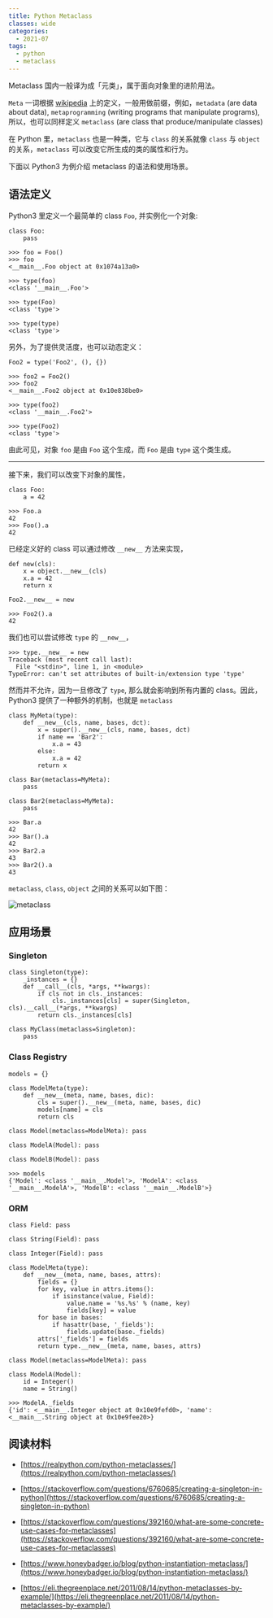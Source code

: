 ```yaml
---
title: Python Metaclass
classes: wide
categories:
  - 2021-07
tags:
  - python
  - metaclass
---
```


Metaclass 国内一般译为成「元类」，属于面向对象里的进阶用法。

`Meta` 一词根据 [wikipedia](https://en.wikipedia.org/wiki/Meta) 上的定义，一般用做前缀，例如，`metadata` (are data about data), `metaprogramming` (writing programs that manipulate programs), 所以，也可以同样定义 `metaclass` (are class that produce/manipulate classes)

在 Python 里，`metaclass` 也是一种类，它与 `class` 的关系就像 `class` 与 `object` 的关系，`metaclass` 可以改变它所生成的类的属性和行为。

下面以 Python3 为例介绍 metaclass 的语法和使用场景。

## 语法定义

Python3 里定义一个最简单的 class `Foo`, 并实例化一个对象:

```
class Foo:
    pass

>>> foo = Foo()
>>> foo
<__main__.Foo object at 0x1074a13a0>

>>> type(foo)
<class '__main__.Foo'>

>>> type(Foo)
<class 'type'>

>>> type(type)
<class 'type'>

```

另外，为了提供灵活度，也可以动态定义：

```
Foo2 = type('Foo2', (), {})

>>> foo2 = Foo2()
>>> foo2
<__main__.Foo2 object at 0x10e838be0>

>>> type(foo2)
<class '__main__.Foo2'>

>>> type(Foo2)
<class 'type'>
```

由此可见，对象 `foo` 是由 `Foo` 这个生成，而 `Foo` 是由 `type` 这个类生成。

---

接下来，我们可以改变下对象的属性，

```
class Foo:
    a = 42

>>> Foo.a
42
>>> Foo().a
42

```

已经定义好的 class 可以通过修改 `__new__` 方法来实现，

```
def new(cls):
    x = object.__new__(cls)
    x.a = 42
    return x

Foo2.__new__ = new

>>> Foo2().a
42
```

我们也可以尝试修改 `type` 的 `__new__`，

```
>>> type.__new__ = new
Traceback (most recent call last):
  File "<stdin>", line 1, in <module>
TypeError: can't set attributes of built-in/extension type 'type'
```

然而并不允许，因为一旦修改了 `type`, 那么就会影响到所有内置的 class。因此，Python3 提供了一种额外的机制，也就是 `metaclass`

```
class MyMeta(type):
    def __new__(cls, name, bases, dct):
        x = super().__new__(cls, name, bases, dct)
        if name == 'Bar2':
            x.a = 43
        else:
            x.a = 42
        return x

class Bar(metaclass=MyMeta):
    pass

class Bar2(metaclass=MyMeta):
    pass

>>> Bar.a
42
>>> Bar().a
42
>>> Bar2.a
43
>>> Bar2().a
43

```

`metaclass`, `class`, `object` 之间的关系可以如下图：

![metaclass](../../assets/images/2021/07/metaclass.png "metaclass")

## 应用场景

### Singleton

```
class Singleton(type):
    _instances = {}
    def __call__(cls, *args, **kwargs):
        if cls not in cls._instances:
            cls._instances[cls] = super(Singleton, cls).__call__(*args, **kwargs)
        return cls._instances[cls]

class MyClass(metaclass=Singleton):
    pass

```

### Class Registry

```
models = {}

class ModelMeta(type):
    def __new__(meta, name, bases, dic):
        cls = super().__new__(meta, name, bases, dic)
        models[name] = cls
        return cls

class Model(metaclass=ModelMeta): pass

class ModelA(Model): pass

class ModelB(Model): pass

>>> models
{'Model': <class '__main__.Model'>, 'ModelA': <class '__main__.ModelA'>, 'ModelB': <class '__main__.ModelB'>}

```

### ORM

```
class Field: pass

class String(Field): pass

class Integer(Field): pass

class ModelMeta(type):
    def __new__(meta, name, bases, attrs):
        fields = {}
        for key, value in attrs.items():
            if isinstance(value, Field):
                value.name = '%s.%s' % (name, key)
                fields[key] = value
        for base in bases:
            if hasattr(base, '_fields'):
                fields.update(base._fields)
        attrs['_fields'] = fields
        return type.__new__(meta, name, bases, attrs)

class Model(metaclass=ModelMeta): pass

class ModelA(Model):
    id = Integer()
    name = String()

>>> ModelA._fields
{'id': <__main__.Integer object at 0x10e9fefd0>, 'name': <__main__.String object at 0x10e9fee20>}

```

## 阅读材料

- [https://realpython.com/python-metaclasses/](https://realpython.com/python-metaclasses/)

- [https://stackoverflow.com/questions/6760685/creating-a-singleton-in-python](https://stackoverflow.com/questions/6760685/creating-a-singleton-in-python)

- [https://stackoverflow.com/questions/392160/what-are-some-concrete-use-cases-for-metaclasses](https://stackoverflow.com/questions/392160/what-are-some-concrete-use-cases-for-metaclasses)

- [https://www.honeybadger.io/blog/python-instantiation-metaclass/](https://www.honeybadger.io/blog/python-instantiation-metaclass/)

- [https://eli.thegreenplace.net/2011/08/14/python-metaclasses-by-example/](https://eli.thegreenplace.net/2011/08/14/python-metaclasses-by-example/)
